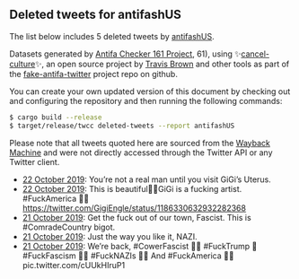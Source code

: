 ## Deleted tweets for antifashUS

The list below includes 5 deleted tweets by
[antifashUS](https://twitter.com/antifashUS).



Datasets generated by [Antifa Checker 161 Project](https://twitter.com/antifacheck161), 61), using ✨[cancel-culture](https://github.com/travisbrown/cancel-culture)✨, an open source project by 
[Travis Brown](https://twitter.com/travisbrown) and other tools as part of the 
[fake-antifa-twitter](https://github.com/antifacheck161/fake-antifa-twitter) project repo on github.

You can create your own updated version of this document by checking out and configuring the
repository and then running the following commands:

```bash
$ cargo build --release
$ target/release/twcc deleted-tweets --report antifashUS
```

Please note that all tweets quoted here are sourced from the
[Wayback Machine](https://web.archive.org) and were not directly accessed through the Twitter API or
any Twitter client.

* [22 October 2019](https://web.archive.org/web/20191022031212/https://twitter.com/ANTIFashUS/status/1186439677324120064): You’re not a real man until you visit GiGi’s Uterus. <!--1186439677324120064-->
* [22 October 2019](https://web.archive.org/web/20191022002749/https://twitter.com/ANTIFashUS/status/1186437458080092160): This is beautiful✊🏿GiGi is a fucking artist.   #FuckAmerica 🖕🏾 https://twitter.com/GigiEngle/status/1186330632932282368 <!--1186437458080092160-->
* [21 October 2019](https://web.archive.org/web/20191021220245/https://twitter.com/ANTIFashUS/status/1186401923332657152): Get the fuck out of our town, Fascist. This is  #ComradeCountry  bigot. <!--1186401923332657152-->
* [21 October 2019](https://web.archive.org/web/20191021202324/https://twitter.com/ANTIFashUS/status/1186373902592700416): Just the way you like it, NAZI. <!--1186373902592700416-->
* [21 October 2019](https://web.archive.org/web/20191021202947/https://twitter.com/ANTIFashUS/status/1186367779684749312): We’re back,  #CowerFascist 👶🏻   #FuckTrump 💩  #FuckFascism ✊🏿  #FuckNAZIs 👊🏿 And  #FuckAmerica 🖕🏾 pic.twitter.com/cUUkHIruP1 <!--1186367779684749312-->
